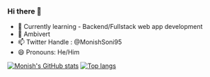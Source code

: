 ### Hi there 👋

- 🌱 Currently learning - Backend/Fullstack web app development
- 💬 Ambivert
- 📫 Twitter Handle : @MonishSoni95
- 😄 Pronouns: He/Him

[![Monish's GitHub stats](https://github-readme-stats.vercel.app/api?username=sonimonish00&show_icons=true&count_private=true&layout=compact&theme=dark)](https://github.com/sonimonish00/sonimonish00)
[![Top langs](https://github-readme-stats.vercel.app/api/top-langs/?username=sonimonish00&langs_count=8&count_private=true&layout=compact)](https://github.com/sonimonish00/sonimonish00)




